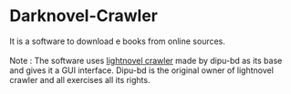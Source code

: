 # Darknovel-Crawler
It is a software to download e books from online sources.
<br>
<br>
Note : The software uses [lightnovel crawler](https://github.com/dipu-bd/lightnovel-crawler) made by dipu-bd as its base and gives it a GUI interface. Dipu-bd is the original owner of lightnovel crawler and all exercises all its rights.
